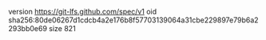 version https://git-lfs.github.com/spec/v1
oid sha256:80de06267d1cdcb4a2e176b8f57703139064a31cbe229897e79b6a2293bb0e69
size 821
